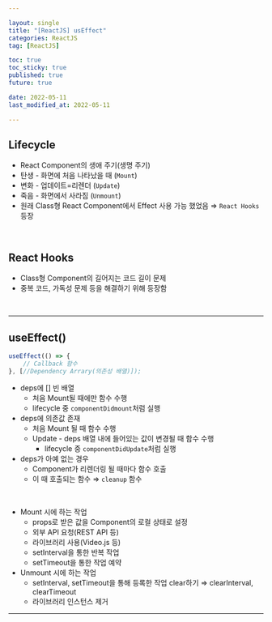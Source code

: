 ```yaml
---

layout: single
title: "[ReactJS] usEffect"
categories: ReactJS
tag: [ReactJS]

toc: true
toc_sticky: true
published: true
future: true

date: 2022-05-11
last_modified_at: 2022-05-11

---
```


## Lifecycle

- React Component의 생애 주기(생명 주기)
- 탄생 - 화면에 처음 나타났을 때 (`Mount`)
- 변화 - 업데이트=리렌더 (`Update`)
- 죽음 - 화면에서 사라짐 (`Unmount`)
- 원래 Class형 React Component에서 Effect 사용 가능 했었음 ⇒ `React Hooks` 등장

<br />

## React Hooks

- Class형 Component의 길어지는 코드 길이 문제
- 중복 코드, 가독성 문제 등을 해결하기 위해 등장함

<br />

---

## useEffect()

```jsx
useEffect(() => {
	// Callback 함수
}, [//Dependency Arrary(의존성 배열)]);
```

- deps에 [] 빈 배열
    - 처음 Mount될 때에만 함수 수행
    - lifecycle 중 `componentDidmount`처럼 실행
- deps에 의존값 존재
    - 처음 Mount 될 때 함수 수행
    - Update - deps 배열 내에 들어있는 값이 변경될 때 함수 수행
        - lifecycle 중 `componentDidUpdate`처럼 실행
- deps가 아예 없는 경우
    - Component가 리렌더링 될 때마다 함수 호출
    - 이 때 호출되는 함수 ⇒ `cleanup` 함수

<br />

- Mount 시에 하는 작업
    - props로 받은 값을 Component의 로컬 상태로 설정
    - 외부 API 요청(REST API 등)
    - 라이브러리 사용(Video.js 등)
    - setInterval을 통한 반복 작업
    - setTimeout을 통한 작업 예약
- Unmount 시에 하는 작업
    - setInterval, setTimeout을 통해 등록한 작업 clear하기 ⇒ clearInterval, clearTimeout
    - 라이브러리 인스턴스 제거

---
